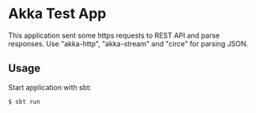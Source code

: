# Akka Test App

This application sent some https requests to REST API and parse responses.
Use "akka-http", "akka-stream" and "circe" for parsing JSON.

## Usage

Start application with sbt:

```
$ sbt run
```
